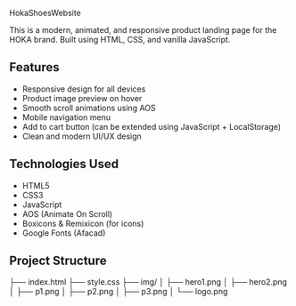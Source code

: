  HokaShoesWebsite
 
This is a modern, animated, and responsive product landing page for the HOKA brand. Built using HTML, CSS, and vanilla JavaScript.

##  Features

-  Responsive design for all devices
-  Product image preview on hover
-  Smooth scroll animations using AOS
-  Mobile navigation menu
-  Add to cart button (can be extended using JavaScript + LocalStorage)
-  Clean and modern UI/UX design

  ##  Technologies Used
- HTML5
- CSS3
- JavaScript
- AOS (Animate On Scroll)
- Boxicons & Remixicon (for icons)
- Google Fonts (Afacad)

##  Project Structure
├── index.html
├── style.css
├── img/
│ ├── hero1.png
│ ├── hero2.png
│ ├── p1.png
│ ├── p2.png
│ ├── p3.png
│ └── logo.png
